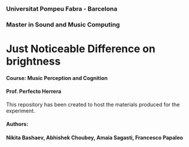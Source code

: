 ### Universitat Pompeu Fabra - Barcelona
### Master in Sound and Music Computing

# Just Noticeable Difference on brightness

#### Course: Music Perception and Cognition
#### Prof. Perfecto Herrera


This repository has been created to host the materials produced for the experiment.

#### Authors:
#### Nikita Bashaev, Abhishek Choubey, Amaia Sagasti, Francesco Papaleo
